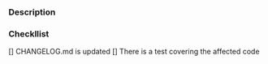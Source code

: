 ### Description
<!-- Describe your change here -->

### Checkllist
[] CHANGELOG.md is updated
[] There is a test covering the affected code
